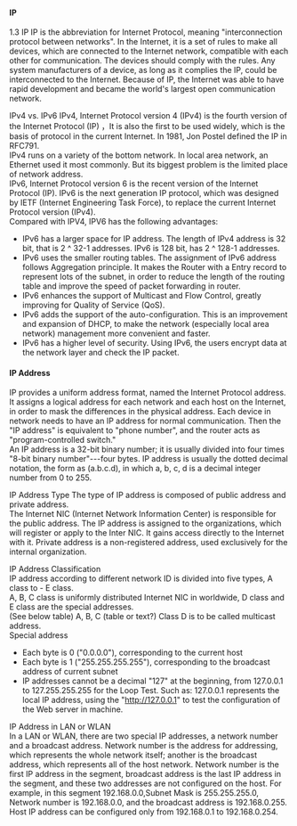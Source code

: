 #### IP
1.3 IP
IP is the abbreviation for Internet Protocol, meaning "interconnection protocol between networks". In the Internet, it is a set of rules to make all devices, which are connected to the Internet network, compatible with each other for communication. The devices should comply with the rules. Any system manufacturers of a device, as long as it complies the IP, could be interconnected to the Internet. Because of IP, the Internet was able to have rapid development and became the world's largest open communication network.  

IPv4 vs. IPv6
IPv4, Internet Protocol version 4 (IPv4) is the fourth version of the Internet Protocol (IP) ，It is also the first to be used widely, which is the basis of protocol in the current Internet. In 1981, Jon Postel defined the IP in RFC791.  
IPv4 runs on a variety of the bottom network. In local area network, an Ethernet used it most commonly. But its biggest problem is the limited place of network address.  
IPv6, Internet Protocol version 6 is the recent version of the Internet Protocol (IP). IPv6 is the next generation IP protocol, which was designed by IETF (Internet Engineering Task Force), to replace the current Internet Protocol version (IPv4).  
Compared with IPV4, IPV6 has the following advantages:  
*	IPv6 has a larger space for IP address. The length of IPv4 address is 32 bit, that is 2 ^ 32-1 addresses. IPv6 is 128 bit, has 2 ^ 128-1 addresses.  
*	IPv6 uses the smaller routing tables. The assignment of IPv6 address follows Aggregation principle. It makes the Router with a Entry record to represent lots of the subnet, in order to reduce the length of the routing table and improve the speed of packet forwarding in router.  
*	IPv6 enhances the support of Multicast and Flow Control, greatly improving for Quality of Service (QoS).  
*	IPv6 adds the support of the auto-configuration. This is an improvement and expansion of DHCP, to make the network (especially local area network) management more convenient and faster.  
*	IPv6 has a higher level of security. Using IPv6, the users encrypt data at the network layer and check the IP packet.  



#### IP Address  
IP provides a uniform address format, named the Internet Protocol address. It assigns a logical address for each network and each host on the Internet, in order to mask the differences in the physical address. Each device in network needs to have an IP address for normal communication. Then the "IP address" is equivalent to "phone number", and the router acts as "program-controlled switch."  
An IP address is a 32-bit binary number; it is usually divided into four times "8-bit binary number"---four bytes. IP address is usually the dotted decimal notation, the form as (a.b.c.d), in which a, b, c, d is a decimal integer number from 0 to 255.  

IP Address Type
The type of IP address is composed of public address and private address.  
The Internet NIC (Internet Network Information Center) is responsible for the public address. The IP address is assigned to the organizations, which will register or apply to the Inter NIC. It gains access directly to the Internet with it. Private address is a non-registered address, used exclusively for the internal organization.  

IP Address Classification  
IP address according to different network ID is divided into five types, A class to - E class.  
A, B, C class is uniformly distributed Internet NIC in worldwide, D class and E class are the special addresses.  
(See below table) A, B, C (table or text?)
Class D is to be called multicast address.  
Special address  
* Each byte is 0 ("0.0.0.0"), corresponding to the current host  
*	Each byte is 1 ("255.255.255.255"), corresponding to the broadcast address of current subnet  
*	IP addresses cannot be a decimal "127" at the beginning, from 127.0.0.1 to 127.255.255.255 for the Loop Test. Such as: 127.0.0.1 represents the local IP address, using the "http://127.0.0.1" to test the configuration of the Web server in machine.  


IP Address in LAN or WLAN  
In a LAN or WLAN, there are two special IP addresses, a network number and a broadcast address. Network number is the address for addressing, which represents the whole network itself; another is the broadcast address, which represents all of the host network. Network number is the first IP address in the segment, broadcast address is the last IP address in the segment, and these two addresses are not configured on the host. For example, in this segment 192.168.0.0,Subnet Mask is 255.255.255.0, Network number is 192.168.0.0, and the broadcast address is 192.168.0.255. Host IP address can be configured only from 192.168.0.1 to 192.168.0.254.  

